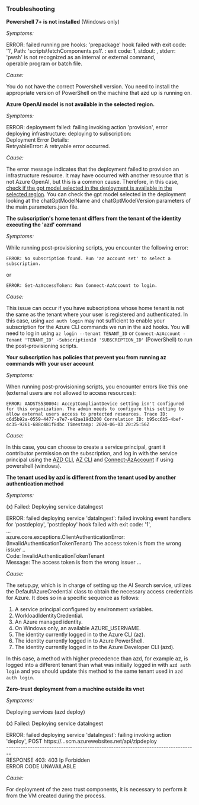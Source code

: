 ### Troubleshooting  
   
**Powershell 7+ is not installed** (Windows only)
   
*Symptoms:*  
   
ERROR: failed running pre hooks: 'prepackage' hook failed with exit code: '1', Path: 'scripts\fetchComponents.ps1'. : exit code: 1, stdout: , stderr: 'pwsh' is not recognized as an internal or external command,  
operable program or batch file.  
   
*Cause:*
   
You do not have the correct Powershell version. You need to install the appropriate version of PowerShell on the machine that azd up is running on.  
   
**Azure OpenAI model is not available in the selected region.**
   
*Symptoms:*  
   
ERROR: deployment failed: failing invoking action 'provision', error deploying infrastructure: deploying to subscription:  
Deployment Error Details:  
RetryableError: A retryable error occurred.  
   
*Cause:*  
   
The error message indicates that the deployment failed to provision an infrastructure resource. It may have occurred with another resource that is not Azure OpenAI, but this is a common cause. Therefore, in this case, [check if the gpt model selected in the deployment is available in the selected region](https://learn.microsoft.com/en-us/azure/ai-services/openai/concepts/models). You can check the gpt model selected in the deployment looking at the chatGptModelName and chatGptModelVersion parameters of the main.parameters.json file.  

**The subscription's home tenant differs from the tenant of the identity executing the 'azd' command**

*Symptoms:*

While running post-provisioning scripts, you encounter the following error:

`ERROR: No subscription found. Run 'az account set' to select a subscription.`

or

`ERROR: Get-AzAccessToken: Run Connect-AzAccount to login.`

*Cause:*

This issue can occur if you have subscriptions whose home tenant is not the same as the tenant where your user is registered and authenticated.
In this case, using `azd auth login` may not sufficient to enable your subscription for the Azure CLI commands we run in the azd hooks.
You will need to log in using `az login --tenant TENANT_ID` or `Connect-AzAccount -Tenant 'TENANT_ID' -SubscriptionId 'SUBSCRIPTION_ID'` (PowerShell) to run the post-provisioning scripts.

**Your subscription has policies that prevent you from running az commands with your user account**

*Symptoms:*

When running post-provisioning scripts, you encounter errors like this one (external users are not allowed to access resources):

`ERROR: AADSTS530004: AcceptCompliantDevice setting isn't configured for this organization. The admin needs to configure this setting to allow external users access to protected resources. Trace ID: c6d5b92a-0559-4477-a7e7-e42ae19d3200 Correlation ID: b95cc6b5-4bef-4c35-9261-688c481f8dbc Timestamp: 2024-06-03 20:25:56Z`

*Cause:*

In this case, you can choose to create a service principal, grant it contributor permission on the subscription, and log in with the service principal using the [AZD CLI](https://learn.microsoft.com/en-us/azure/developer/azure-developer-cli/reference#azd-auth-login),  [AZ CLI](https://learn.microsoft.com/en-us/cli/azure/authenticate-azure-cli-service-principal) and [Connect-AzAccount](https://learn.microsoft.com/en-us/powershell/azure/authenticate-noninteractive?view=azps-12.0.0&viewFallbackFrom=azps-11.1.0#password-based-authentication) if using powershell (windows).

**The tenant used by azd is different from the tenant used by another authentication method**  
   
*Symptoms:*  
  
  (x) Failed: Deploying service dataIngest  
   
ERROR: failed deploying service 'dataIngest': failed invoking event handlers for 'postdeploy', 'postdeploy' hook failed with exit code: '1',  
...  
azure.core.exceptions.ClientAuthenticationError: (InvalidAuthenticationTokenTenant) The access token is from the wrong issuer ..  
Code: InvalidAuthenticationTokenTenant  
Message: The access token is from the wrong issuer ...  
   
*Cause:*  
   
The setup.py, which is in charge of setting up the AI Search service, utilizes the DefaultAzureCredential class to obtain the necessary access credentials for Azure. It does so in a specific sequence as follows:

1. A service principal configured by environment variables.  
2. WorkloadIdentityCredential.  
3. An Azure managed identity.  
4. On Windows only, an available AZURE_USERNAME.  
5. The identity currently logged in to the Azure CLI (az).  
6. The identity currently logged in to Azure PowerShell.  
7. The identity currently logged in to the Azure Developer CLI (azd).  
   
In this case, a method with higher precedence than azd, for example az, is logged into a different tenant than what was initially logged in with `azd auth login` and you should update this method to the same tenant used in `azd auth login`.
   
**Zero-trust deployment from a machine outside its vnet**  
   
*Symptoms:*  
   
Deploying services (azd deploy)  
  
  (x) Failed: Deploying service dataIngest  

ERROR: failed deploying service 'dataIngest': failing invoking action 'deploy', POST https://...scm.azurewebsites.net/api/zipdeploy  
<span>--------------------------------------------------------------------------------</span>  
RESPONSE 403: 403 Ip Forbidden  
ERROR CODE UNAVAILABLE  
   
*Cause:*  
   
For deployment of the zero trust components, it is necessary to perform it from the VM created during the process. 